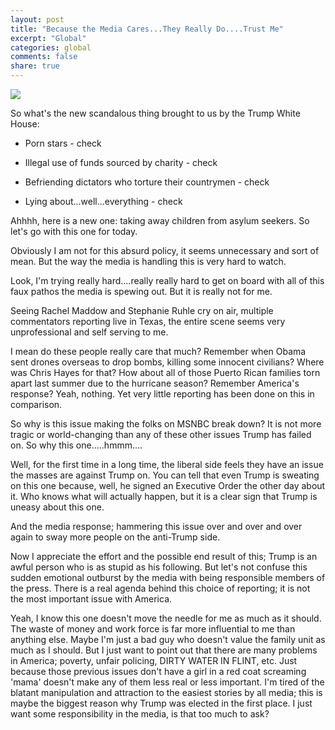 ```yaml
---
layout: post
title: "Because the Media Cares...They Really Do....Trust Me"
excerpt: "Global"
categories: global
comments: false
share: true
---
```




![](https://cdn0.vox-cdn.com/thumbor/XjfqdE_Nhov7KcDxVIc0v0jchM0=/0x1080/volume-assets.voxmedia.com/production/4311fdf7dbe9e57dfe2eba4276ae15f0/Screen_Shot_2018_06_20_at_12.31.30_PM.png)






So what's the new scandalous thing brought to us by the Trump White House:

- Porn stars - check

- Illegal use of funds sourced by charity - check

- Befriending dictators who torture their countrymen - check

- Lying about...well...everything  - check


Ahhhh, here is a new one: taking away children from asylum seekers. So let's go with this one for today. 


Obviously I am not for this absurd policy, it seems unnecessary and sort of mean. But the way the media is handling this is very hard to watch.


Look, I'm trying really hard....really really hard to get on board with all of this faux pathos the media is spewing out. But it is really not for me. 

Seeing Rachel Maddow and Stephanie Ruhle cry on air, multiple commentators reporting live in Texas, the entire scene seems very unprofessional and self serving to me.


I mean do these people really care that much? Remember when Obama sent drones overseas to drop bombs, killing some innocent civilians? Where was Chris Hayes for that? How about all of those Puerto Rican families torn apart last summer due to the hurricane season? Remember America's response? Yeah, nothing. Yet very little reporting has been done on this in comparison.


So why is this issue making the folks on MSNBC break down? It is not more tragic or world-changing than any of these other issues Trump has failed on. So why this one.....hmmm....


Well, for the first time in a long time, the liberal side feels they have an issue the masses are against Trump on. You can tell that even Trump is sweating on this one because, well, he signed an Executive Order the other day about it. Who knows what will actually happen, but it is a clear sign that Trump is uneasy about this one.



And the media response; hammering this issue over and over and over again to sway more people on the anti-Trump side.


Now I appreciate the effort and the possible end result of this; Trump is an awful person who is as stupid as his following. But let's not confuse this sudden emotional outburst by the media with being responsible members of the press. There is a real agenda behind this choice of reporting; it is not the most important issue with America.



Yeah, I know this one doesn't move the needle for me as much as it should. The waste of money and work force is far more influential to me than anything else. Maybe I'm just a bad guy who doesn't value the family unit as much as I should. But I just want to point out that there are many problems in America; poverty, unfair policing, DIRTY WATER IN FLINT, etc. Just because those previous issues don't have a girl in a red coat screaming 'mama' doesn't make any of them less real or less important. I'm tired of the blatant manipulation and attraction to the easiest stories by all media; this is maybe the biggest reason why Trump was elected in the first place. I just want some responsibility in the media, is that too much to ask?


